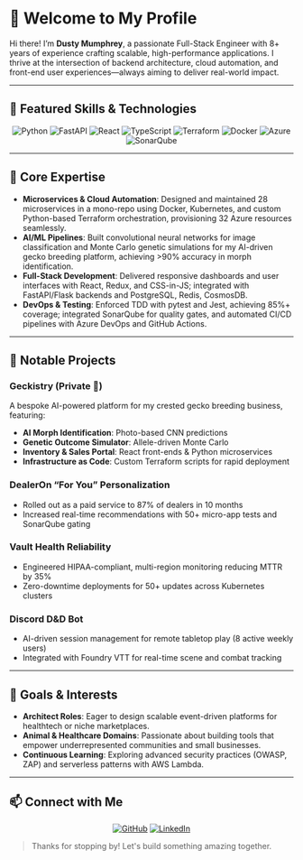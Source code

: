 # 👋 Welcome to My Profile

Hi there! I’m **Dusty Mumphrey**, a passionate Full-Stack Engineer with 8+ years of experience crafting scalable, high-performance applications. I thrive at the intersection of backend architecture, cloud automation, and front-end user experiences—always aiming to deliver real-world impact.

---

## 🚀 Featured Skills & Technologies

<p align="center">
  <img alt="Python" src="https://img.shields.io/badge/-Python-3776AB?style=flat-square&logo=Python&logoColor=white" />
  <img alt="FastAPI" src="https://img.shields.io/badge/-FastAPI-009688?style=flat-square&logo=fastapi&logoColor=white" />
  <img alt="React" src="https://img.shields.io/badge/-React-45b8d8?style=flat-square&logo=react&logoColor=white" />
  <img alt="TypeScript" src="https://img.shields.io/badge/-TypeScript-007ACC?style=flat-square&logo=typescript&logoColor=white" />
  <img alt="Terraform" src="https://img.shields.io/badge/-Terraform-623CE4?style=flat-square&logo=terraform&logoColor=white" />
  <img alt="Docker" src="https://img.shields.io/badge/-Docker-46a2f1?style=flat-square&logo=docker&logoColor=white" />
  <img alt="Azure" src="https://img.shields.io/badge/-Azure-0089D6?style=flat-square&logo=Microsoft Azure&logoColor=white" />
  <img alt="SonarQube" src="https://img.shields.io/badge/-SonarQube-3EAF2D?style=flat-square&logo=sonarqube&logoColor=white" />
</p>

---

## 💼 Core Expertise

- **Microservices & Cloud Automation**: Designed and maintained 28 microservices in a mono-repo using Docker, Kubernetes, and custom Python-based Terraform orchestration, provisioning 32 Azure resources seamlessly.
- **AI/ML Pipelines**: Built convolutional neural networks for image classification and Monte Carlo genetic simulations for my AI-driven gecko breeding platform, achieving >90% accuracy in morph identification.
- **Full-Stack Development**: Delivered responsive dashboards and user interfaces with React, Redux, and CSS-in-JS; integrated with FastAPI/Flask backends and PostgreSQL, Redis, CosmosDB.
- **DevOps & Testing**: Enforced TDD with pytest and Jest, achieving 85%+ coverage; integrated SonarQube for quality gates, and automated CI/CD pipelines with Azure DevOps and GitHub Actions.

---

## 📂 Notable Projects

### **Geckistry** (Private 🦎)
A bespoke AI-powered platform for my crested gecko breeding business, featuring:
- **AI Morph Identification**: Photo-based CNN predictions
- **Genetic Outcome Simulator**: Allele-driven Monte Carlo
- **Inventory & Sales Portal**: React front-ends & Python microservices
- **Infrastructure as Code**: Custom Terraform scripts for rapid deployment

### **DealerOn “For You” Personalization**
- Rolled out as a paid service to 87% of dealers in 10 months
- Increased real-time recommendations with 50+ micro-app tests and SonarQube gating

### **Vault Health Reliability**
- Engineered HIPAA-compliant, multi-region monitoring reducing MTTR by 35%  
- Zero-downtime deployments for 50+ updates across Kubernetes clusters

### **Discord D&D Bot**
- AI-driven session management for remote tabletop play (8 active weekly users)
- Integrated with Foundry VTT for real-time scene and combat tracking

---

## 🎯 Goals & Interests

- **Architect Roles**: Eager to design scalable event-driven platforms for healthtech or niche marketplaces.
- **Animal & Healthcare Domains**: Passionate about building tools that empower underrepresented communities and small businesses.
- **Continuous Learning**: Exploring advanced security practices (OWASP, ZAP) and serverless patterns with AWS Lambda.

---

## 📫 Connect with Me

<p align="center">
  <a href="https://github.com/dusttoo" target="_blank"><img src="https://img.shields.io/badge/GitHub-%2312100E.svg?style=for-the-badge&logo=github&logoColor=white" alt="GitHub"/></a>
  <a href="https://www.linkedin.com/in/dusty-mumphrey" target="_blank"><img src="https://img.shields.io/badge/LinkedIn-%230077B5.svg?style=for-the-badge&logo=linkedin&logoColor=white" alt="LinkedIn"/></a>
</p>

> Thanks for stopping by! Let's build something amazing together.
